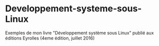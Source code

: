 # Developpement-systeme-sous-Linux
Exemples de mon livre "Développement système sous Linux" publié aux éditions Eyrolles (4eme édition, juillet 2016)
